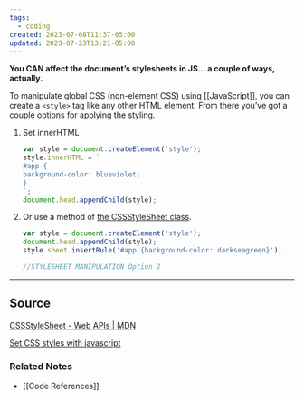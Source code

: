 ```yaml
---
tags:
  - coding
created: 2023-07-08T11:37-05:00
updated: 2023-07-23T13:21-05:00
---
```

**You CAN affect the document’s stylesheets in JS... a couple of ways, actually.**

To manipulate global CSS (non-element CSS) using [[JavaScript]], you can create a `<style>` tag like any other HTML element. From there you’ve got a couple options for applying the styling.

1. Set innerHTML
    
    ```jsx
    var style = document.createElement('style');
    style.innerHTML = `
    #app {
    background-color: blueviolet;
    }
    `;
    document.head.appendChild(style);
    ```
    
2. Or use a method of [the CSSStyleSheet class](https://developer.mozilla.org/en-US/docs/Web/API/CSSStyleSheet).
    
    ```jsx
    var style = document.createElement('style');
    document.head.appendChild(style);
    style.sheet.insertRule('#app {background-color: darkseagreen}');
    
    //STYLESHEET MANIPULATION Option 2
    ```
    

---



## Source

[CSSStyleSheet - Web APIs | MDN](https://developer.mozilla.org/en-US/docs/Web/API/CSSStyleSheet)

[Set CSS styles with javascript](https://dev.to/karataev/set-css-styles-with-javascript-3nl5)

### Related Notes
- [[Code References]]
